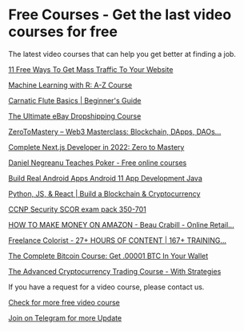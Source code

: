 # Free Courses - Get the last video courses for free
The latest video courses that can help you get better at finding a job.
<p>
<a href="https://favoritecourse.one/11-free-ways-to-get-mass-traffic-to-your-website">11 Free Ways To Get Mass Traffic To Your Website</a>
</p>
<p>
<a href="https://favoritecourse.one/machine-learning-with-r-a-z-course">Machine Learning with R: A-Z Course</a>
</p>
<p>
<a href="https://favoritecourse.one/carnatic-flute-basics-beginners-guide">
            Carnatic Flute Basics | Beginner's Guide        </a>
</p>
<p>
<a href="https://favoritecourse.one/the-ultimate-ebay-dropshipping-course">
            The Ultimate eBay Dropshipping Course        </a>
</p>
<p>
<a href="https://favoritecourse.one/zerotomastery-web3-masterclass-blockchain-dapps-daos-more">
            ZeroToMastery – Web3 Masterclass: Blockchain, DApps, DAOs...        </a>
</p>
<p>
<a href="https://favoritecourse.one/complete-nextjs-developer-in-2022-zero-to-mastery">
            Complete Next.js Developer in 2022: Zero to Mastery        </a>
</p>
<p>
<a href="https://favoritecourse.one/daniel-negreanu-teaches-poker-free-online-courses">
            Daniel Negreanu Teaches Poker - Free online courses        </a>
</p>
<p>
<a href="https://favoritecourse.one/build-real-android-apps-android-11-app-development-java">
            Build Real Android Apps Android 11 App Development Java        </a>
</p>
<p>
<a href="https://favoritecourse.one/python-js-react-build-a-blockchain-cryptocurrency">
            Python, JS, &amp; React | Build a Blockchain &amp; Cryptocurrency        </a>
</p>
<p>
<a href="https://favoritecourse.one/ccnp-security-scor-exam-pack-350-701">
            CCNP Security SCOR exam pack 350-701        </a>
</p>
<p>
<a href="https://favoritecourse.one/how-to-make-money-on-amazon-beau-crabill-online-retail-mastery-amazon-fba-university">
            HOW TO MAKE MONEY ON AMAZON - Beau Crabill - Online Retail...        </a>
</p>
<p>
<a href="https://favoritecourse.one/freelance-colorist-27-hours-of-content-167-training-videos">
            Freelance Colorist - 27+ HOURS OF CONTENT | 167+ TRAINING...        </a>
</p>
<p>
<a href="https://favoritecourse.one/the-complete-bitcoin-course-get-00001-btc-in-your-wallet">
            The Complete Bitcoin Course: Get .00001 BTC In Your Wallet        </a>
</p>
<p>
<a href="https://favoritecourse.one/the-advanced-cryptocurrency-trading-course-with-strategies">
            The Advanced Cryptocurrency Trading Course - With Strategies        </a>
</p>

<p>
            If you have a request for a video course, please contact us.
            </p>
<p>
<a href="https://favoritecourse.one/posts">
            Check for more free video course        </a>
</p>
<p>
<a href="https://t.me/+S4JWMD-DB-5RGQkK">
            Join on Telegram  for more Update      </a>
</p>
